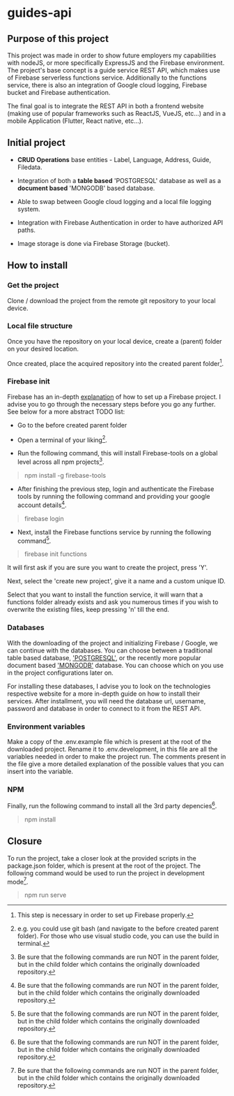 # guides-api

## Purpose of this project

This project was made in order to show future employers my capabilities with nodeJS, or more specifically ExpressJS and the Firebase environment. The project's base concept is a guide service REST API, which makes use of Firebase serverless functions service. Additionally to the functions service, there is also an integration of Google cloud logging, Firebase bucket and Firebase authentication. 

The final goal is to integrate the REST API in both a frontend website (making use of popular frameworks such as ReactJS, VueJS, etc...) and in a mobile Application (Flutter, React native, etc...).


## Initial project

- **CRUD Operations** base entities - Label, Language, Address, Guide, Filedata.

- Integration of both a **table based** 'POSTGRESQL' database as well as a **document based** 'MONGODB' based database.

- Able to swap between Google cloud logging and a local file logging system.

- Integration with Firebase Authentication in order to have authorized API paths.

- Image storage is done via Firebase Storage (bucket).

## How to install

### Get the project

Clone / download the project from the remote git repository to your local device. 

### Local file structure

Once you have the repository on your local device, create a (parent) folder on your desired location.

Once created, place the acquired repository into the created parent folder[^1].
[^1]: This step is necessary in order to set up Firebase properly.

### Firebase init

Firebase has an in-depth [explanation](https://firebase.google.com/docs/functions/get-started) of how to set up a Firebase project. 
I advise you to go through the necessary steps before you go any further. See below for a more abstract TODO list:

- Go to the before created parent folder

- Open a terminal of your liking[^2].
[^2]: e.g. you could use git bash (and navigate to the before created parent folder). For those who use visual studio code, you can use the build in terminal.

- Run the following command, this will install Firebase-tools on a global level across all npm projects[^3]. 
 > npm install -g firebase-tools
 
- After finishing the previous step, login and authenticate the Firebase tools by running the following command and providing your google account details[^3].
 > firebase login

- Next, install the Firebase functions service by running the following command[^3].
 > firebase init functions
  
It will first ask if you are sure you want to create the project, press 'Y'.

Next, select the 'create new project', give it a name and a custom unique ID.

Select that you want to install the function service, it will warn that a functions folder already exists and ask you numerous times if you wish to overwrite 
the existing files, keep pressing 'n' till the end.

### Databases

With the downloading of the project and initializing Firebase / Google, we can continue with the databases. You can choose between a traditional table 
based database, ['POSTGRESQL'](https://www.postgresql.org/download/), or the recently more popular document based ['MONGODB'](https://www.mongodb.com/docs/manual/administration/install-community/) database. You can choose which on you use in the project configurations later on.

For installing these databases, I advise you to look on the technologies respective website for a more in-depth guide on how to install their services. After installment, you will need the database url, username, password and database in order to connect to it from the REST API.

### Environment variables

Make a copy of the .env.example file which is present at the root of the downloaded project. Rename it to .env.development, in this file are all the variables needed in order 
to make the project run. The comments present in the file give a more detailed explanation of the possible values that you can insert into the variable.

### NPM

Finally, run the following command to install all the 3rd party depencies[^3].

> npm install


## Closure

To run the project, take a closer look at the provided scripts in the package.json folder, which is present at the root of the project. The following command would be  used to run the project in development mode[^3]. 

> npm run serve


[^3]: Be sure that the following commands are run NOT in the parent folder, but in the child folder which contains the originally downloaded repository.


